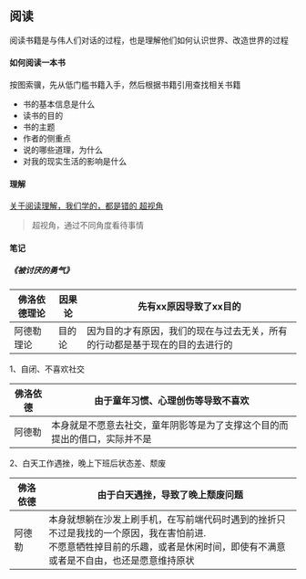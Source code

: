 ## 阅读
阅读书籍是与伟人们对话的过程，也是理解他们如何认识世界、改造世界的过程



#### 如何阅读一本书


按图索骥，先从低门槛书籍入手，然后根据书籍引用查找相关书籍

- 书的基本信息是什么
- 读书的目的
- 书的主题
- 作者的侧重点
- 说的哪些道理，为什么
- 对我的现实生活的影响是什么




#### 理解

[关于阅读理解，我们学的，都是错的  超视角](<https://mp.weixin.qq.com/s?__biz=MzI0MjA1Mjg2Ng==&mid=2649867922&idx=1&sn=4288b071f068130a31aa77ec7d9da250&chksm=f1075cffc670d5e9fb6c21d3e654f7bad93dcfa69b68d38e63a5107cd1158882e03c615effdd&scene=21#wechat_redirect>)

> 超视角，通过不同角度看待事情



#### 笔记

##### 《被讨厌的勇气》

| 佛洛依德理论 | 因果论 | 先有xx原因导致了xx目的                                       |
| ------------ | ------ | ------------------------------------------------------------ |
| 阿德勒理论   | 目的论 | 因为目的才有原因，我们的现在与过去无关，所有的行动都是基于现在的目的去进行的 |

1、自闭、不喜欢社交

| 佛洛依德 | 由于童年习惯、心理创伤等导致不喜欢                           |
| -------- | ------------------------------------------------------------ |
| 阿德勒   | 本身就是不愿意去社交，童年阴影等是为了支撑这个目的而提出的借口，实际并不是 |



2、白天工作遇挫，晚上下班后状态差、颓废

| 佛洛依德 | 由于白天遇挫，导致了晚上颓废问题                             |
| -------- | ------------------------------------------------------------ |
| 阿德勒   | 本身就想躺在沙发上刷手机，在写前端代码时遇到的挫折只不过是我找的一个原因，我在害怕前进.<br/>不愿意牺牲掉目前的乐趣，或者是休闲时间，即使有不满意或者是不自由，也还是愿意维持原状 |